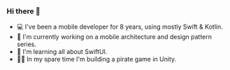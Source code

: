### Hi there 👋
- 💻 I've been a mobile developer for 8 years, using mostly Swift & Kotlin.
- 🔭 I'm currently working on a mobile architecture and design pattern series.
- 📙 I'm learning all about SwiftUI.
- 🏴‍☠️ In my spare time I'm building a pirate game in Unity.


<!--
**CaptainBlain/CaptainBlain** is a ✨ _special_ ✨ repository because its `README.md` (this file) appears on your GitHub profile.

Here are some ideas to get you started:

- 🔭 I’m currently working on ...
- 🌱 I’m currently learning ...
- 👯 I’m looking to collaborate on ...
- 🤔 I’m looking for help with ...
- 💬 Ask me about ...
- 📫 How to reach me: ...
- 😄 Pronouns: ...

- ⚡ Fun fact: ...
💻 Currently working on my project Strife In order to learn a bunch of new tech
🎓 Currently learning Blazor, Terraform and many different frontend things to round off my full-stack skills.
💬 Ask me anything here
🖤 I'm a Senior Software Engineer @ASOS
💜 I was previously a Tech Lead @Purplebricks
💚 In my personal time I'm building Powered4TV!
-->
